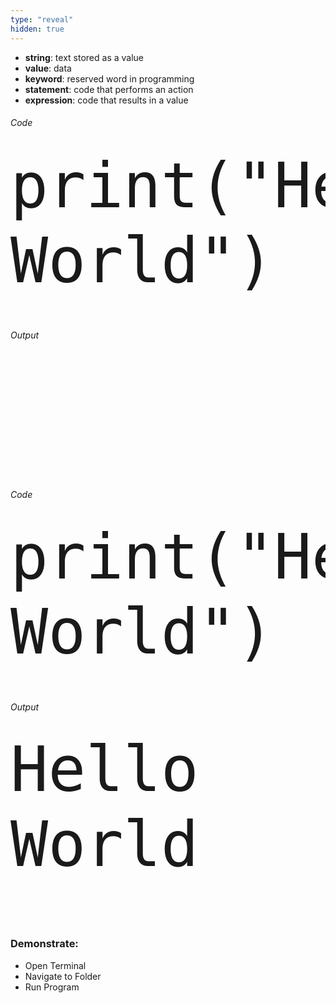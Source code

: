 ```yaml
---
type: "reveal"
hidden: true
---
```

<section>
	<ul>
        <li><b>string</b>: text stored as a value</li>
        <li><b>value</b>: data</li>
        <li><b>keyword</b>: reserved word in programming</li>
        <li><b>statement</b>: code that performs an action</li>
        <li><b>expression</b>: code that results in a value</li>
    </ul>
</section>
<section>
    <h6>Code</h6>
    <pre><code class="language-python" style="font-size: 100px; line-height: 120px">print("Hello World")</code></pre>
    <br>
    <h6>Output</h6>
    <pre><code style="font-size: 100px; line-height: 120px" class="language-plaintext"> </code></pre>
    <br>
    <br>
    <br>
</section>
<section>
    <h6>Code</h6>
    <pre><code class="language-python" style="font-size: 100px; line-height: 120px">print("Hello World")</code></pre>
    <br>
    <h6>Output</h6>
    <pre><code style="font-size: 100px; line-height: 120px" class="language-plaintext">Hello World</code></pre>
    <br>
    <br>
    <br>
</section>
<section>
    <h3>Demonstrate:</h3>
    <ul>
        <li>Open Terminal</li>
        <li>Navigate to Folder</li>
        <li>Run Program</li>
    </ul>
</section>